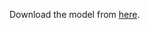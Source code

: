 Download the model from [here](https://drive.google.com/file/d/11yHY6JriL4bP4BriQsU4p8OzdqAKXBq_/view?usp=sharing).
